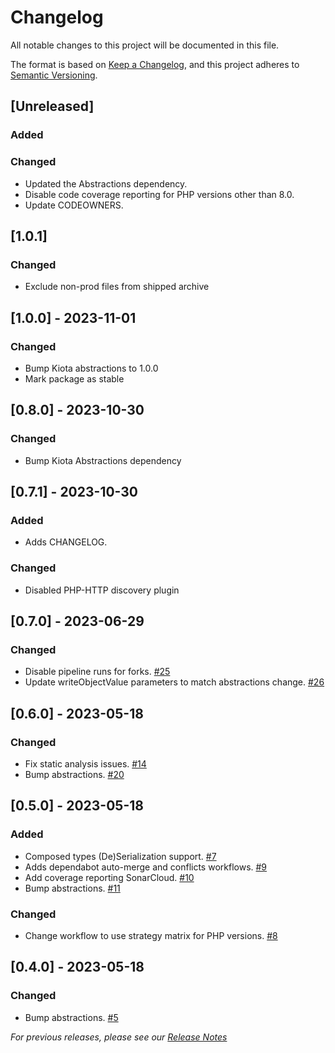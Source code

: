 # Changelog

All notable changes to this project will be documented in this file.

The format is based on [Keep a Changelog](https://keepachangelog.com/en/1.0.0/),
and this project adheres to [Semantic Versioning](https://semver.org/spec/v2.0.0.html).

## [Unreleased]

### Added

### Changed
 - Updated the Abstractions dependency.
 - Disable code coverage reporting for PHP versions other than 8.0.
 - Update CODEOWNERS.

## [1.0.1]

### Changed
- Exclude non-prod files from shipped archive

## [1.0.0] - 2023-11-01

### Changed
- Bump Kiota abstractions to 1.0.0
- Mark package as stable

## [0.8.0] - 2023-10-30

### Changed
- Bump Kiota Abstractions dependency

## [0.7.1] - 2023-10-30

### Added
- Adds CHANGELOG.

### Changed
- Disabled PHP-HTTP discovery plugin

## [0.7.0] - 2023-06-29

### Changed
- Disable pipeline runs for forks. [#25](https://github.com/microsoft/kiota-serialization-text-php/pull/25)
- Update writeObjectValue parameters to match abstractions change. [#26](https://github.com/microsoft/kiota-serialization-text-php/pull/26)

## [0.6.0] - 2023-05-18

### Changed
- Fix static analysis issues. [#14](https://github.com/microsoft/kiota-serialization-text-php/pull/14)
- Bump abstractions. [#20](https://github.com/microsoft/kiota-serialization-text-php/pull/20)

## [0.5.0] - 2023-05-18

### Added
- Composed types (De)Serialization support. [#7](https://github.com/microsoft/kiota-serialization-text-php/pull/7)
- Adds dependabot auto-merge and conflicts workflows. [#9](https://github.com/microsoft/kiota-serialization-text-php/pull/9)
- Add coverage reporting SonarCloud. [#10](https://github.com/microsoft/kiota-serialization-text-php/pull/10)
- Bump abstractions. [#11](https://github.com/microsoft/kiota-serialization-text-php/pull/11)

### Changed
- Change workflow to use strategy matrix for PHP versions. [#8](https://github.com/microsoft/kiota-serialization-text-php/pull/8)

## [0.4.0] - 2023-05-18

### Changed
- Bump abstractions. [#5](https://github.com/microsoft/kiota-serialization-text-php/pull/5)


*For previous releases, please see our [Release Notes](https://github.com/microsoft/kiota-serialization-text-php/releases)*
